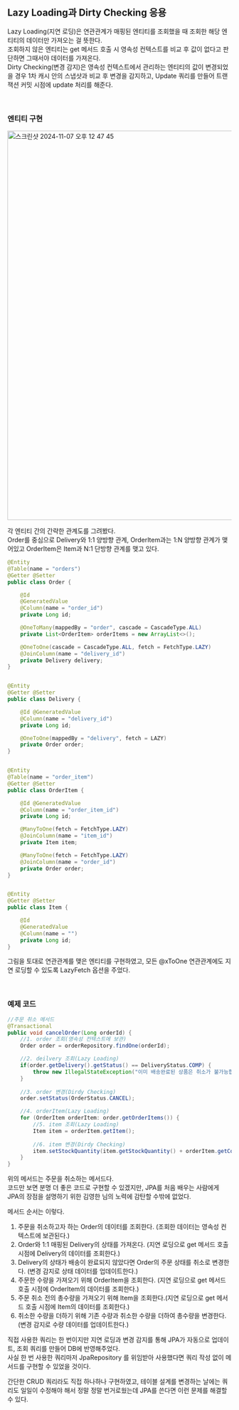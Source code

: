 ## Lazy Loading과 Dirty Checking 응용
Lazy Loading(지연 로딩)은 연관관계가 매핑된 엔티티를 조회했을 때 조회한 해당 엔티티의 데이터만 가져오는 걸 뜻한다.  
조회하지 않은 엔티티는 get 메서드 호출 시 영속성 컨텍스트를 비교 후 값이 없다고 판단하면 그때서야 데이터를 가져온다.  
Dirty Checking(변경 감지)은 영속성 컨텍스트에서 관리하는 엔티티의 값이 변경되었을 경우 1차 캐시 안의 스냅샷과 비교 후 변경을 감지하고, Update 쿼리를 만들어 트랜잭션 커밋 시점에 update 처리를 해준다.  

<br>

### 엔티티 구현
<img width="875" alt="스크린샷 2024-11-07 오후 12 47 45" src="https://github.com/user-attachments/assets/77bb1730-c275-4174-a87e-d4b014edd2ab">

각 엔티티 간의 간략한 관계도를 그려봤다.  
Order를 중심으로 Delivery와 1:1 양방향 관계, OrderItem과는 1:N 양방향 관계가 맺어있고 OrderItem은 Item과 N:1 단방향 관계를 맺고 있다.  

```java
@Entity
@Table(name = "orders")
@Getter @Setter
public class Order {

    @Id
    @GeneratedValue
    @Column(name = "order_id")
    private Long id;

    @OneToMany(mappedBy = "order", cascade = CascadeType.ALL)
    private List<OrderItem> orderItems = new ArrayList<>();

    @OneToOne(cascade = CascadeType.ALL, fetch = FetchType.LAZY)
    @JoinColumn(name = "delivery_id")
    private Delivery delivery;
}


@Entity
@Getter @Setter
public class Delivery {

    @Id @GeneratedValue
    @Column(name = "delivery_id")
    private Long id;

    @OneToOne(mappedBy = "delivery", fetch = LAZY)
    private Order order;
}


@Entity
@Table(name = "order_item")
@Getter @Setter
public class OrderItem {

    @Id @GeneratedValue
    @Column(name = "order_item_id")
    private Long id;

    @ManyToOne(fetch = FetchType.LAZY)
    @JoinColumn(name = "item_id")
    private Item item;

    @ManyToOne(fetch = FetchType.LAZY)
    @JoinColumn(name = "order_id")
    private Order order;
}


@Entity
@Getter @Setter
public class Item {

    @Id
    @GeneratedValue
    @Column(name = "")
    private Long id;
}
```
그림을 토대로 연관관계를 맺은 엔티티를 구현하였고, 모든 @xToOne 연관관계에도 지연 로딩할 수 있도록 LazyFetch 옵션을 주었다.  

<br>

### 예제 코드
```java
//주문 취소 메서드
@Transactional
public void cancelOrder(Long orderId) {
    //1. order 조회(영속성 컨텍스트에 보관)
    Order order = orderRepository.findOne(orderId);

    //2. deilvery 조회(Lazy Loading)
    if(order.getDelivery().getStatus() == DeliveryStatus.COMP) {
        throw new IllegalStateException("이미 배송완료된 상품은 취소가 불가능합니다.");
    }
    
    //3. order 변경(Dirdy Checking)
    order.setStatus(OrderStatus.CANCEL);

    //4. orderItem(Lazy Loading)
    for (OrderItem orderItem: order.getOrderItems()) {
        //5. item 조회(Lazy Loading)
        Item item = orderItem.getItem();
        
        //6. item 변경(Dirdy Checking)
        item.setStockQuantity(item.getStockQuantity() + orderItem.getCount());
    }
}
```
위의 메서드는 주문을 취소하는 메서드다.  
코드만 보면 분명 더 좋은 코드로 구현할 수 있겠지만, JPA를 처음 배우는 사람에게 JPA의 장점을 설명하기 위한 김영한 님의 노력에 감탄할 수밖에 없었다.  

메서드 순서는 이렇다.  
1. 주문을 취소하고자 하는 Order의 데이터를 조회한다. (조회한 데이터는 영속성 컨텍스트에 보관된다.)
2. Order와 1:1 매핑된 Delivery의 상태를 가져온다. (지연 로딩으로 get 메서드 호출 시점에 Delivery의 데이터를 조회한다.)
3. Delivery의 상태가 배송이 완료되지 않았다면 Order의 주문 상태를 취소로 변경한다. (변경 감지로 상태 데이터를 업데이트한다.)
4. 주문한 수량을 가져오기 위해 OrderItem을 조회한다. (지연 로딩으로 get 메서드 호출 시점에 OrderItem의 데이터를 조회한다.)
5. 주문 취소 전의 총수량을 가져오기 위해 Item을 조회한다.(지연 로딩으로 get 메서드 호출 시점에 Item의 데이터를 조회한다.)
6. 취소한 수량을 더하기 위해 기존 수량과 취소한 수량을 더하여 총수량을 변경한다. (변경 감지로 수량 데이터를 업데이트한다.)
 
직접 사용한 쿼리는 한 번이지만 지연 로딩과 변경 감지를 통해  JPA가 자동으로 업데이트, 조회 쿼리를 만들어 DB에 반영해주었다.  
사실 한 번 사용한 쿼리마저 JpaRepository 를 위임받아 사용했다면 쿼리 작성 없이 메서드를 구현할 수 있었을 것이다.  

간단한 CRUD 쿼리라도 직접 하나하나 구현하였고, 테이블 설계를 변경하는 날에는 쿼리도 일일이 수정해야 해서 정말 정말 번거로웠는데 JPA를 쓴다면 이런 문제를 해결할 수 있다.  














